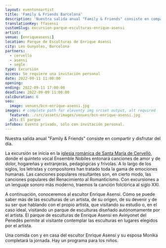 ```yaml
---
layout: eventonoartist
title: 'Family & Friends Barcelona'
description: 'Nuestra salida anual "Family & Friends" consiste en compartir y disfrutar del día.'
translationKey: ffasensi
customSlug: excursion-parque-esculturas-enrique-asensi
artist:
venue: [enriqueasensi]
location: Parque de Esculturas de Enrique Asensi
city: Les Gunyoles, Barcelona
partners:
  - cervello
  - asensi
  - segle
type: Excursión
access: Se requiere una invitación personal
date: 2022-09-11 11:00:00
opening:
ending: 2022-09-11 17:00:00
deadline: 2022-09-09 11:00:00
calcDuration: 6
seo:
  image: venues/bcn-enrique-asensi.jpg
images: # complete path for eleventy img srcset output, alt required
  featured: ./src/assets/images/venues/bcn-enrique-asensi.jpg
  alt: El parque
infobox: Evento privado, sólo con invitación personal.
---
```


Nuestra salida anual "Family & Friends" consiste en compartir y disfrutar del día.

La excursión se inicia en la [iglesia románica de Santa María de Cervelló](https://www.fundaciongoethe.org/es/lugares/iglesia-de-santa-maria-de-cervello/), donde el quinteto vocal Ensemble Nobiles entonará canciones de amor y de dolor, hogareñas y extranjeras, pedagógicas y frívolas. A lo largo de los siglos, los letristas y compositores han tratado toda la gama de emociones humanas. Las canciones populares resultantes son, en cierto modo, las canciones populares del Renacimiento al Romanticismo. Con excursiones a un lenguaje sonoro más moderno, traemos la canción folclórica al siglo XXI.

A continuación, conoceremos al escultor Enrique Asensi. Cómo se puede saber más de las esculturas de un artista, de su origen, de su devenir y de su ser que hablando con el propio artista, que visitando su estudio o, en el caso ideal, visitando un parque de esculturas diseñado autónomamente por el artista. El parque de esculturas de Enrique Asensi en Avinyonet del Penedès permite al visitante contemplar las esculturas en lugares elegidos por el artista.

Una comida con y en casa del escultor Enrique Asensi y su esposa Monika completará la jornada.
Hay un programa para los niños.
